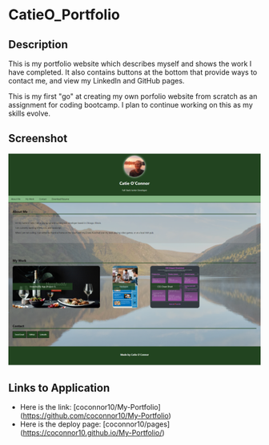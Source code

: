 # CatieO_Portfolio

## Description

This is my portfolio website which describes myself and shows the work I have completed. It also contains buttons at the bottom that provide ways to contact me, and view my LinkedIn and GitHub pages.

This is my first "go" at creating my own porfolio website from scratch as an assignment for coding bootcamp. I plan to continue working on this as my skills evolve.

## Screenshot

![My portfolio website includes a navigation bar, a header image, screenshot images of my work, and links for various contact information.](./images/screenshot.png)

## Links to Application

- Here is the link: [coconnor10/My-Portfolio] (https://github.com/coconnor10/My-Portfolio)
- Here is the deploy page: [coconnor10/pages] (https://coconnor10.github.io/My-Portfolio/)
